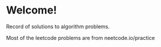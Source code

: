 # Welcome!
Record of solutions to algorithm problems.

Most of the leetcode problems are from neetcode.io/practice
